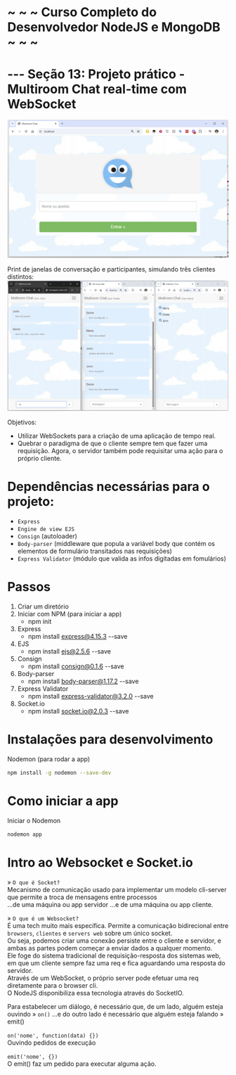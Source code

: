 # ~ ~ ~ Curso Completo do Desenvolvedor NodeJS e MongoDB ~ ~ ~

# --- Seção 13: Projeto prático - Multiroom Chat real-time com WebSocket

![Multiroom Chat](img/tela-inicial.png)

Print de janelas de conversação e participantes, simulando três clientes distintos:
![Janelas do multiroom chat](img/janelas-da-app.png)

Objetivos:
- Utilizar WebSockets para a criação de uma aplicação de tempo real.
- Quebrar o paradigma de que o cliente sempre tem que fazer uma requisição. Agora, o servidor também pode requisitar uma ação para o próprio cliente.

# Dependências necessárias para o projeto:

- `Express`
- `Engine de view EJS`
- `Consign` (autoloader)
- `Body-parser` (middleware que popula a variável body que contém os elementos de formulário transitados nas requisições)
- `Express Validator` (módulo que valida as infos digitadas em fomulários)

# Passos

1. Criar um diretório
2. Iniciar com NPM (para iniciar a app)
    - npm init
3. Express
    - npm install express@4.15.3 --save
4. EJS
    - npm install ejs@2.5.6 --save
5. Consign
    - npm install consign@0.1.6 --save
6. Body-parser
    - npm install body-parser@1.17.2 --save
7. Express Validator
    - npm install express-validator@3.2.0 --save
8. Socket.io
    - npm install socket.io@2.0.3 --save

# Instalações para desenvolvimento

Nodemon (para rodar a app)
```bash
npm install -g nodemon --save-dev
```

# Como iniciar a app

Iniciar o Nodemon
```bash
nodemon app
```

# Intro ao Websocket e Socket.io

» `O que é Socket?`  
Mecanismo de comunicação usado para implementar um modelo cli-server que permite a troca de mensagens entre processos  
    ...de uma máquina ou app servidor
    ...e de uma máquina ou app cliente.

» `O que é um Websocket?`  
É uma tech muito mais específica. Permite a comunicação bidirecional entre `browsers`, `clientes` e `servers web` sobre um único socket.  
Ou seja, podemos criar uma conexão persiste entre o cliente e servidor, e ambas as partes podem começar a enviar dados a qualquer momento.  
Ele foge do sistema tradicional de requisição-resposta dos sistemas web, em que um cliente sempre faz uma req e fica aguardando uma resposta do servidor.  
Através de um WebSocket, o próprio server pode efetuar uma req diretamente para o browser cli.  
O NodeJS disponibiliza essa tecnologia através do SocketIO.  

Para estabelecer um diálogo, é necessário que, de um lado, alguém esteja ouvindo » `on()`
...e do outro lado é necessário que alguém esteja falando » emit()

`on('nome', function(data) {})`  
Ouvindo pedidos de execução

`emit('nome', {})`  
O emit() faz um pedido para executar alguma ação.